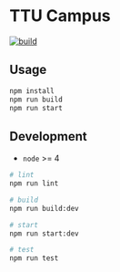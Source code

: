 # TTU Campus

[![build](https://img.shields.io/travis/jyunming-chen/ttu-campus/master.svg)](https://travis-ci.org/jyunming-chen/ttu-campus/builds)

## Usage

```sh
npm install
npm run build
npm run start
```

## Development

- `node` >= 4

```sh
# lint
npm run lint

# build
npm run build:dev

# start
npm run start:dev

# test
npm run test
```
